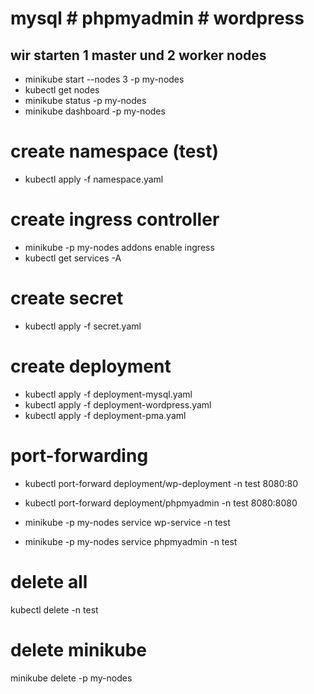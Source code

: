 
# mysql # phpmyadmin # wordpress

## wir starten 1 master und 2 worker nodes
* minikube start --nodes 3 -p my-nodes
* kubectl get nodes      
* minikube status -p my-nodes
* minikube dashboard -p my-nodes

# create namespace (test)
* kubectl apply -f namespace.yaml

# create ingress controller
* minikube -p my-nodes addons enable ingress
* kubectl get services -A

# create secret
* kubectl apply -f secret.yaml

# create deployment 
* kubectl apply -f deployment-mysql.yaml
* kubectl apply -f deployment-wordpress.yaml
* kubectl apply -f deployment-pma.yaml

# port-forwarding
* kubectl port-forward deployment/wp-deployment -n test 8080:80
* kubectl port-forward deployment/phpmyadmin -n test 8080:8080

* minikube -p my-nodes service wp-service -n test
* minikube -p my-nodes service phpmyadmin -n test






# delete all 
kubectl delete -n test

# delete minikube
minikube delete -p my-nodes



